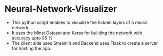 # Neural-Network-Visualizer

* This python script enables to visualize the hidden layers of a neural network.
* It uses the Minst Dataset and Keras for building the network with accuracy upto 95 %
* The client side uses Streamlit and Backend uses Flask to create a server for hosting the app.
